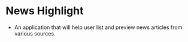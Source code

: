 # News Highlight
- An application that will help user list and preview news articles from various sources.   